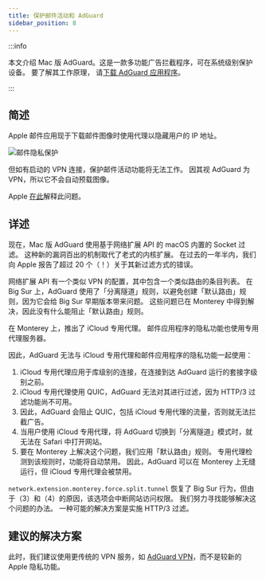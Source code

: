 ```yaml
---
title: 保护邮件活动和 AdGuard
sidebar_position: 8
---
```


:::info

本文介绍 Mac 版 AdGuard。这是一款多功能广告拦截程序，可在系统级别保护设备。 要了解其工作原理， 请[下载 AdGuard 应用程序](https://agrd.io/download-kb-adblock)。

:::

## 简述

Apple 邮件应用现于下载邮件图像时使用代理以隐藏用户的 IP 地址。

![邮件隐私保护](https://cdn.adtidy.org/content/kb/ad_blocker/mac/mac_protectMailActivity.jpg)

但如有启动的 VPN 连接，保护邮件活动功能将无法工作。 因其视 AdGuard 为 VPN，所以它不会自动预载图像。

Apple [在此](https://support.apple.com/HT212797)解释此问题。

## 详述

现在，Mac 版 AdGuard 使用基于网络扩展 API 的 macOS 内置的 Socket 过滤。 这种新的漏洞百出的机制取代了老式的内核扩展。 在过去的一年半内，我们向 Apple 报告了超过 20 个（！）关于其新过滤方式的错误。

网络扩展 API 有一个类似 VPN 的配置，其中包含一个类似路由的条目列表。 在 Big Sur 上，AdGuard 使用了「分离隧道」规则，以避免创建「默认路由」规则，因为它会给 Big Sur 早期版本带来问题。 这些问题已在 Monterey 中得到解决，因此没有什么能阻止「默认路由」规则。

在 Monterey 上，推出了 iCloud 专用代理。 邮件应用程序的隐私功能也使用专用代理服务器。

因此，AdGuard 无法与 iCloud 专用代理和邮件应用程序的隐私功能一起使用：

1. iCloud 专用代理应用于库级别的连接，在连接到达 AdGuard 运行的套接字级别之前。
2. iCloud 专用代理使用 QUIC，AdGuard 无法对其进行过滤，因为 HTTP/3 过滤功能尚不可用。
3. 因此，AdGuard 会阻止 QUIC，包括 iCloud 专用代理的流量，否则就无法拦截广告。
4. 当用户使用 iCloud 专用代理，将 AdGuard 切换到「分离隧道」模式时，就无法在 Safari 中打开网站。
5. 要在 Monterey 上解决这个问题，我们应用「默认路由」规则。 专用代理检测到该规则时，功能将自动禁用。 因此，AdGuard 可以在 Monterey 上无缝运行，但 iCloud 专用代理会被禁用。

`network.extension.monterey.force.split.tunnel` 恢复了 Big Sur 行为，但由于（3）和（4）的原因，该选项会中断网站访问权限。 我们努力寻找能够解决这个问题的办法。 一种可能的解决方案是实施 HTTP/3 过滤。

## 建议的解决方案

此时，我们建议使用更传统的 VPN 服务，如 [AdGuard VPN](https://adguard-vpn.com/)，而不是较新的 Apple 隐私功能。
